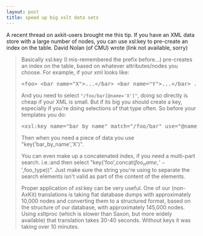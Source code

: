 ```yaml
---
layout: post
title: speed up big xslt data sets 
---
```



A recent thread on axkit-users brought me this tip. If you have an XML data store with a large number of nodes, you can use xsl:key to pre-create an index on the table. David Nolan (of CMU) wrote (link not available, sorry)

<blockquote>

Basically xsl:key (I mis-remembered the prefix before...) pre-creates an index on the table, based on whatever attributes/nodes you choose. For example, if your xml looks like:

<pre>&lt;foo&gt; &lt;bar name="X"&gt;...&lt;/bar&gt; &lt;bar name="Y"&gt;...&lt;/bar&gt; ... &lt;/foo&gt; </pre>

And you need to select `"/foo/bar[@name='X']"`, doing so directly is cheap if your XML is small. But if its big you should create a key, especially if you're doing selections of that type often. So before your templates you do:

<pre>&lt;xsl:key name="bar_by_name" match="/foo/bar" use="@name"/&gt; </pre>

Then when you need a piece of data you use "key('bar_by_name','X')". 

You can even make up a concatenated index, if you need a multi-part search. i.e.:and then select "key('foo',concat($foo_name,'-',$foo_type))". Just make sure the string you're using to separate the search elements isn't valid as part of the content of the elements. 

Proper application of xsl:key can be very useful. One of our (non-AxKit) translations is taking flat database dumps with approximately 10,000 nodes and converting them to a structured format, based on the structure of our database, with approximately 145,000 nodes. Using xsltproc (which is slower than Saxon, but more widely available) that translation takes 30-40 seconds. Without keys it was taking over 10 minutes.

</blockquote>
